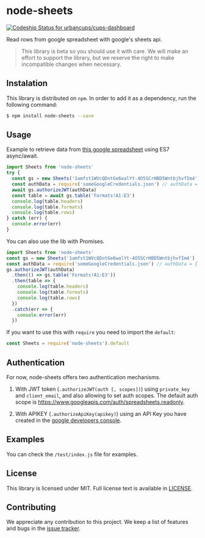 # node-sheets

[ ![Codeship Status for urbancups/cups-dashboard](https://codeship.com/projects/40de6c70-5cac-0134-517f-066f4b004e09/status?branch=master)](https://codeship.com/projects/173746)

Read rows from google spreadsheet with google's sheets api.

> This library is beta so you should use it with care. We will make an effort to support the library, but we reserve the right to make incompatible changes when necessary.

## Instalation

This library is distributed on `npm`. In order to add it as a dependency, run the following command:


```bash
$ npm install node-sheets --save
```

## Usage

Example to retrieve data from [this google spreadsheet](https://docs.google.com/spreadsheets/d/1amfst1WVcQDntGe6walYt-4O5SCrHBD5WntbjhvfIm4) using ES7 async/await.

```javascript
import Sheets from 'node-sheets'
try {
  const gs = new Sheets('1amfst1WVcQDntGe6walYt-4O5SCrHBD5WntbjhvfIm4')
  const authData = require('someGoogleCredentials.json') // authData = { client_email, private_key }
  await gs.authorizeJWT(authData)
  const table = await gs.table('Formats!A1:E3')
  console.log(table.headers)
  console.log(table.formats)
  console.log(table.rows)
} catch (err) {
  console.error(err)
}
```

You can also use the lib with Promises.

```javascript
import Sheets from 'node-sheets'
const gs = new Sheets('1amfst1WVcQDntGe6walYt-4O5SCrHBD5WntbjhvfIm4')
const authData = require('someGoogleCredentials.json') // authData = { client_email, private_key }
gs.authorizeJWT(authData)
  .then(() => gs.table('Formats!A1:E3'))
  .then(table => {
    console.log(table.headers)
    console.log(table.formats)
    console.log(table.rows)
  })
  .catch(err => {
    console.error(err)
  })
```

If you want to use this with `require` you need to import the `default`:

```javascript
const Sheets = require('node-sheets').default
```

## Authentication

For now, node-sheets offers two authentication mechanisms.

 1. With JWT token (`.authorizeJWT(auth [, scopes])`) using `private_key` and `client_email`, and also allowing to set auth scopes. The default auth scope is https://www.googleapis.com/auth/spreadsheets.readonly.

 1. With APIKEY (`.authorizeApiKey(apikey)`) using an API Key you have created in the [google developers console](https://console.developers.google.com).

## Examples

You can check the `/test/index.js` file for examples.


## License

This library is licensed under MIT. Full license text is available in [LICENSE](LICENSE).

## Contributing

We appreciate any contribution to this project. We keep a list of features and bugs in the [issue tracker](https://github.com/urbancups/node-sheets/issue).
